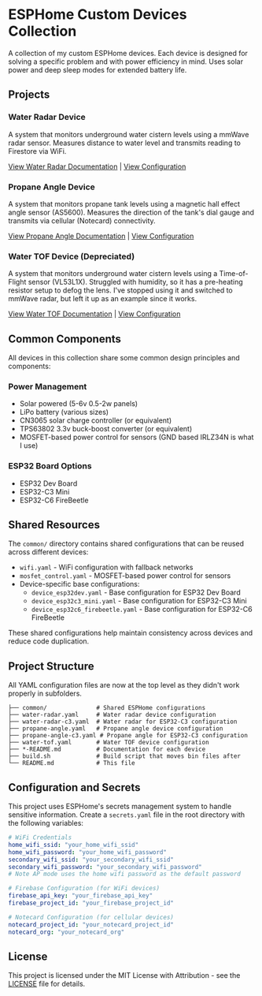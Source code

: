 # ESPHome Custom Devices Collection

A collection of my custom ESPHome devices. Each device is designed for solving a specific problem and with power efficiency in mind. Uses solar power and deep sleep modes for extended battery life.

## Projects

### Water Radar Device

A system that monitors underground water cistern levels using a mmWave radar sensor. Measures distance to water level and transmits reading to Firestore via WiFi.

[View Water Radar Documentation](water-radar-README.md) | [View Configuration](water-radar.yaml)

### Propane Angle Device

A system that monitors propane tank levels using a magnetic hall effect angle sensor (AS5600). Measures the direction of the tank's dial gauge and transmits via cellular (Notecard) connectivity.

[View Propane Angle Documentation](propane-angle-README.md) | [View Configuration](propane-angle.yaml)

### Water TOF Device (Depreciated)

A system that monitors underground water cistern levels using a Time-of-Flight sensor (VL53L1X). Struggled with humidity, so it has a pre-heating resistor setup to defog the lens. I've stopped using it and switched to mmWave radar, but left it up as an example since it works.

[View Water TOF Documentation](water-tof-README.md) | [View Configuration](water-tof.yaml)

## Common Components

All devices in this collection share some common design principles and components:

### Power Management

-   Solar powered (5-6v 0.5-2w panels)
-   LiPo battery (various sizes)
-   CN3065 solar charge controller (or equivalent)
-   TPS63802 3.3v buck-boost converter (or equivalent)
-   MOSFET-based power control for sensors (GND based IRLZ34N is what I use)

### ESP32 Board Options

-   ESP32 Dev Board
-   ESP32-C3 Mini
-   ESP32-C6 FireBeetle

## Shared Resources

The `common/` directory contains shared configurations that can be reused across different devices:

-   `wifi.yaml` - WiFi configuration with fallback networks
-   `mosfet_control.yaml` - MOSFET-based power control for sensors
-   Device-specific base configurations:
    -   `device_esp32dev.yaml` - Base configuration for ESP32 Dev Board
    -   `device_esp32c3_mini.yaml` - Base configuration for ESP32-C3 Mini
    -   `device_esp32c6_firebeetle.yaml` - Base configuration for ESP32-C6 FireBeetle

These shared configurations help maintain consistency across devices and reduce code duplication.

## Project Structure

All YAML configuration files are now at the top level as they didn't work properly in subfolders.

```
├── common/              # Shared ESPHome configurations
├── water-radar.yaml     # Water radar device configuration
├── water-radar-c3.yaml  # Water radar for ESP32-C3 configuration
├── propane-angle.yaml   # Propane angle device configuration
├── propane-angle-c3.yaml # Propane angle for ESP32-C3 configuration
├── water-tof.yaml       # Water TOF device configuration
├── *-README.md          # Documentation for each device
├── build.sh             # Build script that moves bin files after
└── README.md            # This file
```

## Configuration and Secrets

This project uses ESPHome's secrets management system to handle sensitive information. Create a `secrets.yaml` file in the root directory with the following variables:

```yaml
# WiFi Credentials
home_wifi_ssid: "your_home_wifi_ssid"
home_wifi_password: "your_home_wifi_password"
secondary_wifi_ssid: "your_secondary_wifi_ssid"
secondary_wifi_password: "your_secondary_wifi_password"
# Note AP mode uses the home wifi password as the default password

# Firebase Configuration (for WiFi devices)
firebase_api_key: "your_firebase_api_key"
firebase_project_id: "your_firebase_project_id"

# Notecard Configuration (for cellular devices)
notecard_project_id: "your_notecard_project_id"
notecard_org: "your_notecard_org"
```

## License

This project is licensed under the MIT License with Attribution - see the [LICENSE](LICENSE) file for details.
